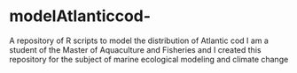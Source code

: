 # modelAtlanticcod-
A repository of R scripts to model the distribution of Atlantic cod 
I am a student of the Master of Aquaculture and Fisheries and I created this repository for the subject of marine ecological modeling and climate change

